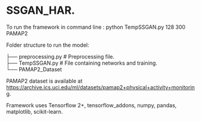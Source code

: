 # SSGAN_HAR.

To run the framework in command line : python TempSSGAN.py 128 300 PAMAP2

Folder structure to run the model:

├── preprocessing.py          # Preprocessing file.                   
├── TempSSGAN.py              # File containing networks and training.       
└── PAMAP2_Dataset               

PAMAP2 dataset is available at https://archive.ics.uci.edu/ml/datasets/pamap2+physical+activity+monitoring.

Framework uses Tensorflow 2+, tensorflow_addons, numpy, pandas, matplotlib, scikit-learn.

